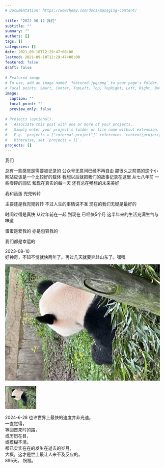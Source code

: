 ```yaml
---
# Documentation: https://wowchemy.com/docs/managing-content/

title: "2022 06 12 我们"
subtitle: ""
summary: ""
authors: []
tags: []
categories: []
date: 2021-09-10T12:29:47+08:00
lastmod: 2021-09-10T12:29:47+08:00
featured: false
draft: false

# Featured image
# To use, add an image named `featured.jpg/png` to your page's folder.
# Focal points: Smart, Center, TopLeft, Top, TopRight, Left, Right, BottomLeft, Bottom, BottomRight.
image:
  caption: ""
  focal_point: ""
  preview_only: false

# Projects (optional).
#   Associate this post with one or more of your projects.
#   Simply enter your project's folder or file name without extension.
#   E.g. `projects = ["internal-project"]` references `content/project/deep-learning/index.md`.
#   Otherwise, set `projects = []`.
projects: []
---
```

 我们
 
 总有一些感觉是需要被记录的
 公众号无意间已经不再自由
 那很久之前搞的这个小网站应该是一个比较好的载体
 我想以后就把我们的故事记录在这里
 从七八年前
 一些零碎的回忆
 和现在真实的每一天
 还有总在畅想的未来美好
 
 我和蛋蛋
 兜兜转转
 
 主要还是我兜兜转转
 不过人生的事情说不准
 现在的我们无疑是最好的
 
 时间过得是真快
 从过年前在一起
 到现在
 已经快5个月
 这半年来的生活充满生气与味道
 
 蛋蛋是爱我的
 亦是包容我的
 
 我们都是幸运的
 
2023-08-10  
好神奇，不知不觉就快两年了。再过几天就要奔赴山东了。嘿嘿


![panda](panda.jpg)

<left>
<img src="panda.jpg" width=20%>  
</left>


2024-6-28 
也许世界上最快的速度并非光速。  
一直觉得，  
等回首来时的路，  
或历历在目，  
或模糊不清。  
都已实实在在的发生在逝去的岁月，  
大概，这才是世上最让人来不及反应的。  
895天。 
祝福。  
